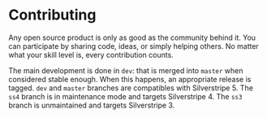 # Contributing

Any open source product is only as good as the community behind it. You
can participate by sharing code, ideas, or simply helping others. No
matter what your skill level is, every contribution counts.

The main development is done in `dev`: that is merged into `master` when
considered stable enough. When this happens, an appropriate release is tagged.
`dev` and `master` branches are compatibles with Silverstripe 5. The `ss4`
branch is in maintenance mode and targets Silverstripe 4. The `ss3` branch
is unmaintained and targets Silverstripe 3.
